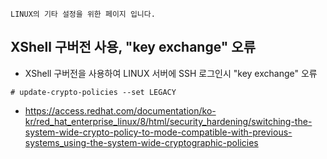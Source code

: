 ~~~
LINUX의 기타 설정을 위한 페이지 입니다. 
~~~

## XShell 구버전 사용, "key exchange" 오류
- XShell 구버전을 사용하여 LINUX 서버에 SSH 로그인시 "key exchange" 오류
```shell
# update-crypto-policies --set LEGACY
```
- https://access.redhat.com/documentation/ko-kr/red_hat_enterprise_linux/8/html/security_hardening/switching-the-system-wide-crypto-policy-to-mode-compatible-with-previous-systems_using-the-system-wide-cryptographic-policies
<br>
